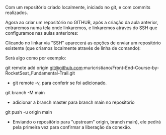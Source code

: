 Com um repositório criado localmente, iniciado no git, e com commits realizados.

Agora ao criar um repositório no GITHUB, após a criação da aula anterior, entraremos numa tela onde linkaremos, e linkaremos através do SSH que configuramos nas aulas anteriores:

Clicando no linkar via "SSH" aparecerá as opções de enviar um repositório existente (que criamos localmente através de linha de comando):



Será algo como por exemplo:

git remote add origin git@github.com:muricristiano/Front-End-Course-by-RocketSeat_Fundamental-Trail.git
- git remote -v, para conferir se foi adicionado.

git branch -M main
- adicionar a branch master para branch main no repositório
 
git push -u origin main
- Enviando o repositório para "upstream" origin, branch main), ele pedirá pela primeira vez para confirmar a liberação da conexão.


